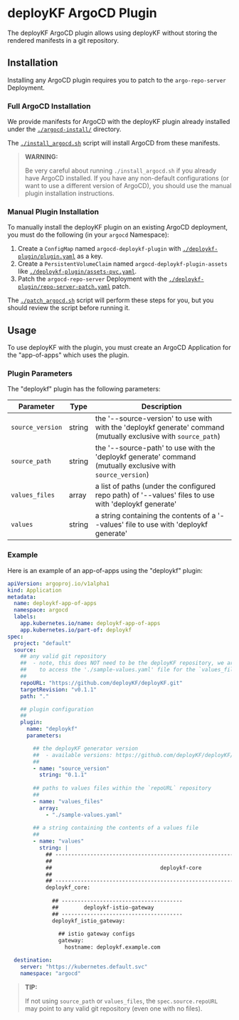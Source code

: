 # deployKF ArgoCD Plugin

The deployKF ArgoCD plugin allows using deployKF without storing the rendered manifests in a git repository.

## Installation

Installing any ArgoCD plugin requires you to patch to the `argo-repo-server` Deployment.

### Full ArgoCD Installation

We provide manifests for ArgoCD with the deployKF plugin already installed under the [`./argocd-install/`](./argocd-install) directory.

The [`./install_argocd.sh`](./install_argocd.sh) script will install ArgoCD from these manifests.

> __WARNING:__ 
> 
> Be very careful about running `./install_argocd.sh` if you already have ArgoCD installed.
> If you have any non-default configurations (or want to use a different version of ArgoCD), you should use the manual plugin installation instructions.

### Manual Plugin Installation

To manually install the deployKF plugin on an existing ArgoCD deployment, you must do the following (in your `argocd` Namespace):

1. Create a `ConfigMap` named `argocd-deploykf-plugin` with [`./deploykf-plugin/plugin.yaml`](./argocd-install/deploykf-plugin/plugin.yaml) as a key.
2. Create a `PersistentVolumeClaim` named `argocd-deploykf-plugin-assets` like [`./deploykf-plugin/assets-pvc.yaml`](./argocd-install/deploykf-plugin/assets-pvc.yaml).
3. Patch the `argocd-repo-server` Deployment with the [`./deploykf-plugin/repo-server-patch.yaml`](./argocd-install/deploykf-plugin/repo-server-patch.yaml) patch.

The [`./patch_argocd.sh`](./patch_argocd.sh) script will perform these steps for you, but you should review the script before running it.

## Usage

To use deployKF with the plugin, you must create an ArgoCD Application for the "app-of-apps" which uses the plugin.

### Plugin Parameters

The "deploykf" plugin has the following parameters:

| Parameter        | Type   | Description                                                                                                     |
|------------------|--------|-----------------------------------------------------------------------------------------------------------------|
| `source_version` | string | the '--source-version' to use with with the 'deploykf generate' command (mutually exclusive with `source_path`) |
| `source_path`    | string | the '--source-path' to use with the 'deploykf generate' command (mutually exclusive with `source_version`)      |
| `values_files`   | array  | a list of paths (under the configured repo path) of '--values' files to use with 'deploykf generate'            |
| `values`         | string | a string containing the contents of a '--values' file to use with 'deploykf generate'                           |

### Example

Here is an example of an app-of-apps using the "deploykf" plugin:

```yaml
apiVersion: argoproj.io/v1alpha1
kind: Application
metadata:
  name: deploykf-app-of-apps
  namespace: argocd
  labels:
    app.kubernetes.io/name: deploykf-app-of-apps
    app.kubernetes.io/part-of: deploykf
spec:
  project: "default"
  source:
    ## any valid git repository 
    ##  - note, this does NOT need to be the deployKF repository, we are only using it
    ##    to access the './sample-values.yaml' file for the `values_files` parameter
    ##
    repoURL: "https://github.com/deployKF/deployKF.git"
    targetRevision: "v0.1.1"
    path: "."

    ## plugin configuration
    ##
    plugin:
      name: "deploykf"
      parameters:

        ## the deployKF generator version
        ##  - available versions: https://github.com/deployKF/deployKF/releases
        ##
        - name: "source_version"
          string: "0.1.1"
          
        ## paths to values files within the `repoURL` repository
        ##
        - name: "values_files"
          array:
            - "./sample-values.yaml"
        
        ## a string containing the contents of a values file
        ##
        - name: "values"
          string: |
            ## --------------------------------------------------------------------------------
            ##
            ##                                  deploykf-core
            ##
            ## --------------------------------------------------------------------------------
            deploykf_core:
              
              ## --------------------------------------
              ##        deploykf-istio-gateway
              ## --------------------------------------
              deploykf_istio_gateway:
            
                ## istio gateway configs
                gateway:
                  hostname: deploykf.example.com

  destination:
    server: "https://kubernetes.default.svc"
    namespace: "argocd"
```

> __TIP:__ 
> 
> If not using `source_path` or `values_files`, the `spec.source.repoURL` may point to any valid git repository (even one with no files).
            